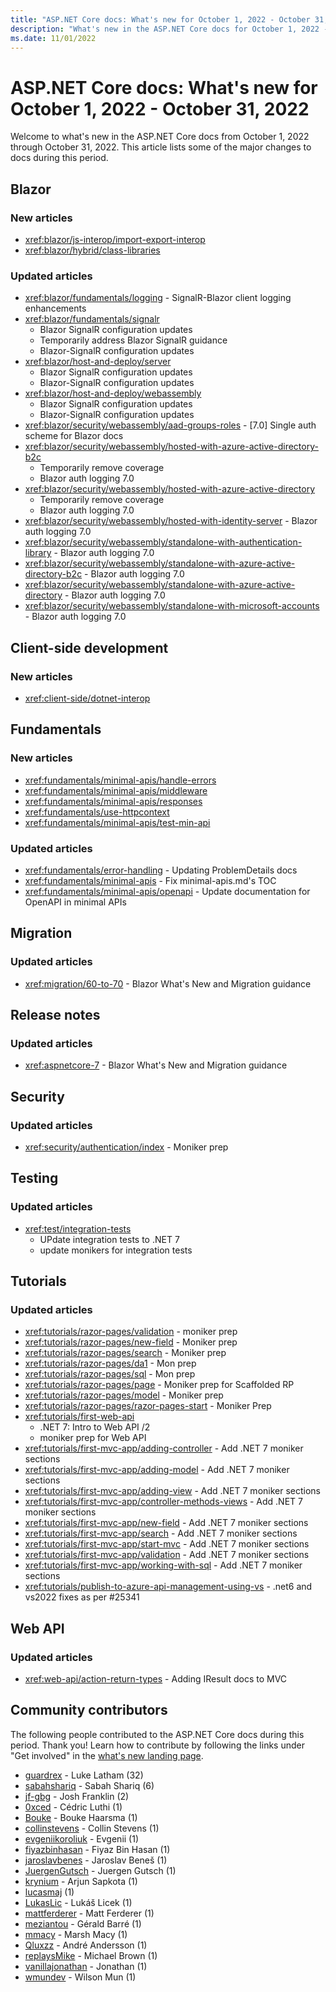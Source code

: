 ```yaml
---
title: "ASP.NET Core docs: What's new for October 1, 2022 - October 31, 2022"
description: "What's new in the ASP.NET Core docs for October 1, 2022 - October 31, 2022."
ms.date: 11/01/2022
---
```


# ASP.NET Core docs: What's new for October 1, 2022 - October 31, 2022

Welcome to what's new in the ASP.NET Core docs from October 1, 2022 through October 31, 2022. This article lists some of the major changes to docs during this period.

## Blazor

### New articles

- <xref:blazor/js-interop/import-export-interop>
- <xref:blazor/hybrid/class-libraries>

### Updated articles

- <xref:blazor/fundamentals/logging> - SignalR-Blazor client logging enhancements
- <xref:blazor/fundamentals/signalr>
  - Blazor SignalR configuration updates
  - Temporarily address Blazor SignalR guidance
  - Blazor-SignalR configuration updates
- <xref:blazor/host-and-deploy/server>
  - Blazor SignalR configuration updates
  - Blazor-SignalR configuration updates
- <xref:blazor/host-and-deploy/webassembly>
  - Blazor SignalR configuration updates
  - Blazor-SignalR configuration updates
- <xref:blazor/security/webassembly/aad-groups-roles> - [7.0] Single auth scheme for Blazor docs
- <xref:blazor/security/webassembly/hosted-with-azure-active-directory-b2c>
  - Temporarily remove coverage
  - Blazor auth logging 7.0
- <xref:blazor/security/webassembly/hosted-with-azure-active-directory>
  - Temporarily remove coverage
  - Blazor auth logging 7.0
- <xref:blazor/security/webassembly/hosted-with-identity-server> - Blazor auth logging 7.0
- <xref:blazor/security/webassembly/standalone-with-authentication-library> - Blazor auth logging 7.0
- <xref:blazor/security/webassembly/standalone-with-azure-active-directory-b2c> - Blazor auth logging 7.0
- <xref:blazor/security/webassembly/standalone-with-azure-active-directory> - Blazor auth logging 7.0
- <xref:blazor/security/webassembly/standalone-with-microsoft-accounts> - Blazor auth logging 7.0

## Client-side development

### New articles

- <xref:client-side/dotnet-interop>

## Fundamentals

### New articles

- <xref:fundamentals/minimal-apis/handle-errors>
- <xref:fundamentals/minimal-apis/middleware>
- <xref:fundamentals/minimal-apis/responses>
- <xref:fundamentals/use-httpcontext>
- <xref:fundamentals/minimal-apis/test-min-api>

### Updated articles

- <xref:fundamentals/error-handling> - Updating ProblemDetails docs
- <xref:fundamentals/minimal-apis> - Fix minimal-apis.md's TOC
- <xref:fundamentals/minimal-apis/openapi> - Update documentation for OpenAPI in minimal APIs

## Migration

### Updated articles

- <xref:migration/60-to-70> - Blazor What's New and Migration guidance

## Release notes

### Updated articles

- <xref:aspnetcore-7> - Blazor What's New and Migration guidance

## Security

### Updated articles

- <xref:security/authentication/index> - Moniker prep

## Testing

### Updated articles

- <xref:test/integration-tests>
  - UPdate integration tests to .NET 7
  - update monikers for integration tests

## Tutorials

### Updated articles

- <xref:tutorials/razor-pages/validation> - moniker prep
- <xref:tutorials/razor-pages/new-field> - Moniker prep
- <xref:tutorials/razor-pages/search> - Moniker prep
- <xref:tutorials/razor-pages/da1> - Mon prep
- <xref:tutorials/razor-pages/sql> - Mon prep
- <xref:tutorials/razor-pages/page> - Moniker prep for Scaffolded RP
- <xref:tutorials/razor-pages/model> - Moniker prep
- <xref:tutorials/razor-pages/razor-pages-start> - Moniker Prep
- <xref:tutorials/first-web-api>
  - .NET 7: Intro to Web API /2
  - moniker prep for Web API
- <xref:tutorials/first-mvc-app/adding-controller> - Add .NET 7 moniker sections
- <xref:tutorials/first-mvc-app/adding-model> - Add .NET 7 moniker sections
- <xref:tutorials/first-mvc-app/adding-view> - Add .NET 7 moniker sections
- <xref:tutorials/first-mvc-app/controller-methods-views> - Add .NET 7 moniker sections
- <xref:tutorials/first-mvc-app/new-field> - Add .NET 7 moniker sections
- <xref:tutorials/first-mvc-app/search> - Add .NET 7 moniker sections
- <xref:tutorials/first-mvc-app/start-mvc> - Add .NET 7 moniker sections
- <xref:tutorials/first-mvc-app/validation> - Add .NET 7 moniker sections
- <xref:tutorials/first-mvc-app/working-with-sql> - Add .NET 7 moniker sections
- <xref:tutorials/publish-to-azure-api-management-using-vs> - .net6 and vs2022 fixes as per #25341

## Web API

### Updated articles

- <xref:web-api/action-return-types> - Adding IResult docs to MVC

## Community contributors

The following people contributed to the ASP.NET Core docs during this period. Thank you! Learn how to contribute by following the links under "Get involved" in the [what's new landing page](index.yml).

- [guardrex](https://github.com/guardrex) - Luke Latham (32)
- [sabahshariq](https://github.com/sabahshariq) - Sabah Shariq (6)
- [jf-gbg](https://github.com/jf-gbg) - Josh Franklin (2)
- [0xced](https://github.com/0xced) - Cédric Luthi (1)
- [Bouke](https://github.com/Bouke) - Bouke Haarsma (1)
- [collinstevens](https://github.com/collinstevens) - Collin Stevens (1)
- [evgeniikoroliuk](https://github.com/evgeniikoroliuk) - Evgenii (1)
- [fiyazbinhasan](https://github.com/fiyazbinhasan) - Fiyaz Bin Hasan (1)
- [jaroslavbenes](https://github.com/jaroslavbenes) - Jaroslav Beneš (1)
- [JuergenGutsch](https://github.com/JuergenGutsch) - Juergen Gutsch (1)
- [krynium](https://github.com/krynium) - Arjun Sapkota (1)
- [lucasmaj](https://github.com/lucasmaj) (1)
- [LukasLic](https://github.com/LukasLic) - Lukáš Licek (1)
- [mattferderer](https://github.com/mattferderer) - Matt Ferderer (1)
- [meziantou](https://github.com/meziantou) - Gérald Barré (1)
- [mmacy](https://github.com/mmacy) - Marsh Macy (1)
- [Qluxzz](https://github.com/Qluxzz) - André Andersson (1)
- [replaysMike](https://github.com/replaysMike) - Michael Brown (1)
- [vanillajonathan](https://github.com/vanillajonathan) - Jonathan (1)
- [wmundev](https://github.com/wmundev) - Wilson Mun (1)
